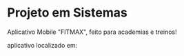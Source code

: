 # Projeto em Sistemas
 Aplicativo Mobile "FITMAX", feito para academias e treinos!
 
 aplicativo localizado em: 
 
